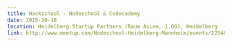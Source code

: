 ```yaml
---
title: Hackschool - Nodeschool & Codecademy
date: 2015-10-18
location: Heidelberg Startup Partners (Raum Asien, 1.OG), Heidelberg
link: http://www.meetup.com/Nodeschool-Heidelberg-Mannheim/events/225485512/
---
```

